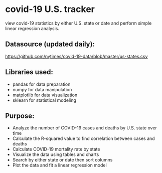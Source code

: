 # covid-19 U.S. tracker

view covid-19 statistics by either U.S. state or date and perform simple linear regression analysis.


## Datasource (updated daily):

https://github.com/nytimes/covid-19-data/blob/master/us-states.csv


## Libraries used:

- pandas for data preparation
- numpy for data manipulation
- matplotlib for data visualization
- sklearn for statistical modeling


## Purpose: 

- Analyze the number of COVID-19 cases and deaths by U.S. state over time
- Calculate the R-squared value to find correlation between cases and deaths
- Calculate COVID-19 mortality rate by state
- Visualize the data using tables and charts
- Search by either state or date then sort columns
- Plot the data and fit a linear regression model




